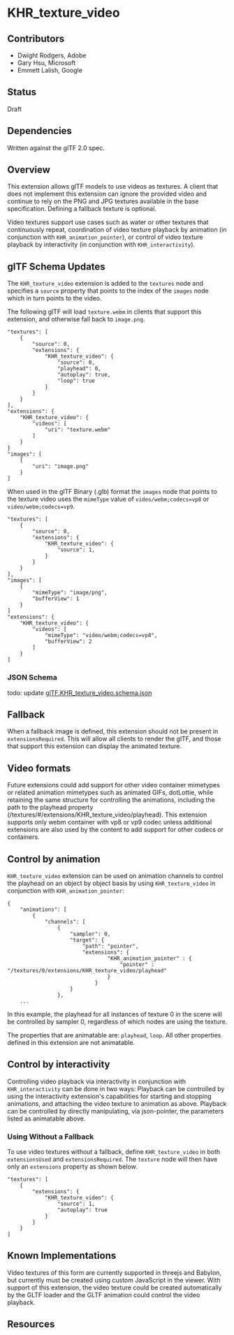 # KHR_texture_video

## Contributors

* Dwight Rodgers, Adobe
* Gary Hsu, Microsoft
* Emmett Lalish, Google

## Status

Draft

## Dependencies

Written against the glTF 2.0 spec.

## Overview

This extension allows glTF models to use videos as textures. A client that does not implement this extension can ignore the provided video and continue to rely on the PNG and JPG textures available in the base specification. Defining a fallback texture is optional. 

Video textures support use cases such as water or other textures that continuously repeat, coordination of video texture playback by animation (in conjunction with `KHR_animation_pointer`), or control of video texture playback by interactivity (in conjunction with `KHR_interactivity`).

## glTF Schema Updates

The `KHR_texture_video` extension is added to the `textures` node and specifies a `source` property that points to the index of the `images` node which in turn points to the video.

The following glTF will load `texture.webm` in clients that support this extension, and otherwise fall back to `image.png`.

```
"textures": [
    {
        "source": 0,
        "extensions": {
            "KHR_texture_video": {
                "source": 0,
                "playhead": 0,
                "autoplay": true,
                "loop": true
            }
        }
    }
],
"extensions": {
    "KHR_texture_video": {
        "videos": [
            "uri": "texture.webm"
        ]
    }
}
"images": [
    {
        "uri": "image.png"
    }
]
```

When used in the glTF Binary (.glb) format the `images` node that points to the texture video uses the `mimeType` value of `video/webm;codecs=vp8` or `video/webm;codecs=vp9`. 

```
"textures": [
    {
        "source": 0,
        "extensions": {
            "KHR_texture_video": {
                "source": 1,
            }
        }
    }
],
"images": [
    {
        "mimeType": "image/png",
        "bufferView": 1
    }
]
"extensions": {
    "KHR_texture_video": {
        "videos": [
            "mimeType": "video/webm;codecs=vp8",
            "bufferView": 2
        ]
    }
]
```

### JSON Schema

todo: update
[glTF.KHR_texture_video.schema.json](schema/glTF.KHR_texture_video.schema.json)

## Fallback

When a fallback image is defined, this extension should not be present in `extensionsRequired`. This will allow all clients to render the glTF, and those that support this extension can display the animated texture.

## Video formats

Future extensions could add support for other video container mimetypes or related animation mimetypes such as animated GIFs, dotLottie, while retaining the same structure for controlling the animations, including the path to the playhead property (/textures/#/extensions/KHR_texture_video/playhead). This extension supports only webm container with vp8 or vp9 codec unless additional extensions are also used by the content to add support for other codecs or containers.

## Control by animation

`KHR_texture_video` extension can be used on animation channels to control the playhead on an object by object basis by using `KHR_texture_video` in conjunction with `KHR_animation_pointer`:

```
{
    "animations": [
        {
            "channels": [
                {
                    "sampler": 0,
                    "target": {
                        "path": "pointer",
                        "extensions": {
                                "KHR_animation_pointer" : {
                                    "pointer" : "/textures/0/extensions/KHR_texture_video/playhead"
                                }
                            }
                    }
                },
    ...
```

In this example, the playhead for all instances of texture 0 in the scene will be controlled by sampler 0, regardless of which nodes are using the texture.

The properties that are animatable are: `playhead`, `loop`. All other properties defined in this extension are not animatable.

## Control by interactivity

Controlling video playback via interactivity in conjunction with `KHR_interactivity` can be done in two ways:
Playback can be controlled by using the interactivity extension's capabilities for starting and stopping animations, and attaching the video texture to animation as above.
Playback can be controlled by directly manipulating, via json-pointer, the parameters listed as animatable above.

### Using Without a Fallback

To use video textures without a fallback, define `KHR_texture_video` in both `extensionsUsed` and `extensionsRequired`. The `texture` node will then have only an `extensions` property as shown below.

```
"textures": [
    {
        "extensions": {
            "KHR_texture_video": {
                "source": 1,
                "autoplay": true
            }
        }
    }
]
```


## Known Implementations

Video textures of this form are currently supported in threejs and Babylon, but currently must be created using custom JavaScript in the viewer. With support of this extension, the video texture could be created automatically by the GLTF loader and the GLTF animation could control the video playback.

## Resources

